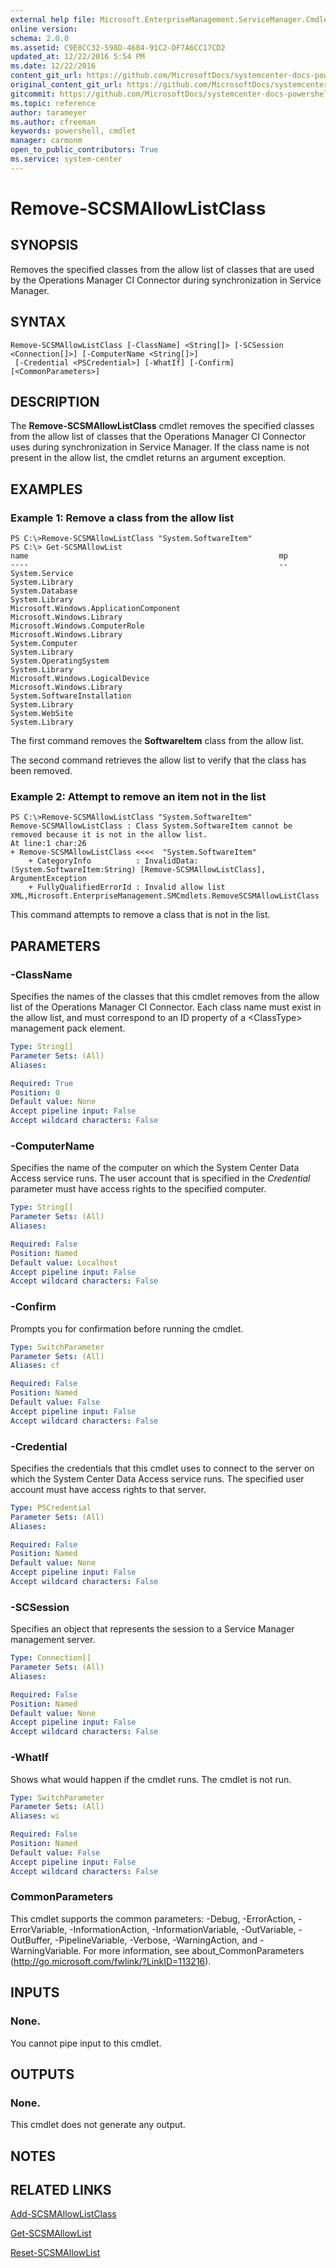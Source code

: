 ```yaml
---
external help file: Microsoft.EnterpriseManagement.ServiceManager.Cmdlets.dll-Help.xml
online version: 
schema: 2.0.0
ms.assetid: C9E8CC32-598D-4684-91C2-DF7A6CC17CD2
updated_at: 12/22/2016 5:54 PM
ms.date: 12/22/2016
content_git_url: https://github.com/MicrosoftDocs/systemcenter-docs-powershell/blob/master/systemcenter-cmdlets/SystemCenter2016/ServiceManager/vlatest/Remove-SCSMAllowListClass.md
original_content_git_url: https://github.com/MicrosoftDocs/systemcenter-docs-powershell/blob/master/systemcenter-cmdlets/SystemCenter2016/ServiceManager/vlatest/Remove-SCSMAllowListClass.md
gitcommit: https://github.com/MicrosoftDocs/systemcenter-docs-powershell/blob/17c3a51bd892aad46c731d9f381f0704b4815004/systemcenter-cmdlets/SystemCenter2016/ServiceManager/vlatest/Remove-SCSMAllowListClass.md
ms.topic: reference
author: tarameyer
ms.author: cfreeman
keywords: powershell, cmdlet
manager: carmonm
open_to_public_contributors: True
ms.service: system-center
---
```


# Remove-SCSMAllowListClass

## SYNOPSIS
Removes the specified classes from the allow list of classes that are used by the Operations Manager CI Connector during synchronization in Service Manager.

## SYNTAX

```
Remove-SCSMAllowListClass [-ClassName] <String[]> [-SCSession <Connection[]>] [-ComputerName <String[]>]
 [-Credential <PSCredential>] [-WhatIf] [-Confirm] [<CommonParameters>]
```

## DESCRIPTION
The **Remove-SCSMAllowListClass** cmdlet removes the specified classes from the allow list of classes that the Operations Manager CI Connector uses during synchronization in Service Manager.
If the class name is not present in the allow list, the cmdlet returns an argument exception.

## EXAMPLES

### Example 1: Remove a class from the allow list
```
PS C:\>Remove-SCSMAllowListClass "System.SoftwareItem"
PS C:\> Get-SCSMAllowList
name                                                        mp
----                                                        --
System.Service                                              System.Library
System.Database                                             System.Library
Microsoft.Windows.ApplicationComponent                      Microsoft.Windows.Library
Microsoft.Windows.ComputerRole                              Microsoft.Windows.Library
System.Computer                                             System.Library
System.OperatingSystem                                      System.Library
Microsoft.Windows.LogicalDevice                             Microsoft.Windows.Library
System.SoftwareInstallation                                 System.Library
System.WebSite                                              System.Library
```

The first command removes the **SoftwareItem** class from the allow list.

The second command retrieves the allow list to verify that the class has been removed.

### Example 2: Attempt to remove an item not in the list
```
PS C:\>Remove-SCSMAllowListClass "System.SoftwareItem"
Remove-SCSMAllowListClass : Class System.SoftwareItem cannot be removed because it is not in the allow list.
At line:1 char:26
+ Remove-SCSMAllowListClass <<<<  "System.SoftwareItem"
    + CategoryInfo          : InvalidData: (System.SoftwareItem:String) [Remove-SCSMAllowListClass], ArgumentException
    + FullyQualifiedErrorId : Invalid allow list XML,Microsoft.EnterpriseManagement.SMCmdlets.RemoveSCSMAllowListClass
```

This command attempts to remove a class that is not in the list.

## PARAMETERS

### -ClassName
Specifies the names of the classes that this cmdlet removes from the allow list of the Operations Manager CI Connector.
Each class name must exist in the allow list, and must correspond to an ID property of a \<ClassType\> management pack element.

```yaml
Type: String[]
Parameter Sets: (All)
Aliases: 

Required: True
Position: 0
Default value: None
Accept pipeline input: False
Accept wildcard characters: False
```

### -ComputerName
Specifies the name of the computer on which the System Center Data Access service runs.
The user account that is specified in the *Credential* parameter must have access rights to the specified computer.

```yaml
Type: String[]
Parameter Sets: (All)
Aliases: 

Required: False
Position: Named
Default value: Localhost
Accept pipeline input: False
Accept wildcard characters: False
```

### -Confirm
Prompts you for confirmation before running the cmdlet.

```yaml
Type: SwitchParameter
Parameter Sets: (All)
Aliases: cf

Required: False
Position: Named
Default value: False
Accept pipeline input: False
Accept wildcard characters: False
```

### -Credential
Specifies the credentials that this cmdlet uses to connect to the server on which the System Center Data Access service runs.
The specified user account must have access rights to that server.

```yaml
Type: PSCredential
Parameter Sets: (All)
Aliases: 

Required: False
Position: Named
Default value: None
Accept pipeline input: False
Accept wildcard characters: False
```

### -SCSession
Specifies an object that represents the session to a Service Manager management server.

```yaml
Type: Connection[]
Parameter Sets: (All)
Aliases: 

Required: False
Position: Named
Default value: None
Accept pipeline input: False
Accept wildcard characters: False
```

### -WhatIf
Shows what would happen if the cmdlet runs.
The cmdlet is not run.

```yaml
Type: SwitchParameter
Parameter Sets: (All)
Aliases: wi

Required: False
Position: Named
Default value: False
Accept pipeline input: False
Accept wildcard characters: False
```

### CommonParameters
This cmdlet supports the common parameters: -Debug, -ErrorAction, -ErrorVariable, -InformationAction, -InformationVariable, -OutVariable, -OutBuffer, -PipelineVariable, -Verbose, -WarningAction, and -WarningVariable. For more information, see about_CommonParameters (http://go.microsoft.com/fwlink/?LinkID=113216).

## INPUTS

### None.
You cannot pipe input to this cmdlet.

## OUTPUTS

### None.
This cmdlet does not generate any output.

## NOTES

## RELATED LINKS

[Add-SCSMAllowListClass](xref:SystemCenter2016/ServiceManager/vlatest/Add-SCSMAllowListClass.md)

[Get-SCSMAllowList](xref:SystemCenter2016/ServiceManager/vlatest/Get-SCSMAllowList.md)

[Reset-SCSMAllowList](xref:SystemCenter2016/ServiceManager/vlatest/Reset-SCSMAllowList.md)

